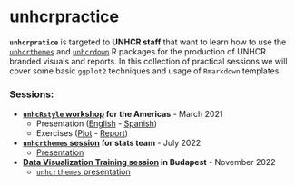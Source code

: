 
<!-- README.md is generated from README.Rmd. Please edit that file -->

# unhcrpractice

<!-- badges: start -->
<!-- badges: end -->

**`unhcrpratice`** is targeted to **UNHCR staff** that want to learn how
to use the [`unhcrthemes`](https://github.com/vidonne/unhcrthemes) and
[`unhcrdown`](https://github.com/vidonne/unhcrdown) R packages for the
production of UNHCR branded visuals and reports. In this collection of
practical sessions we will cover some basic `ggplot2` techniques and
usage of `Rmarkdown` templates.

### Sessions:

-   **[`unhcRstyle`
    workshop](https://github.com/vidonne/unhcrpractice/tree/main/workshop/2021-03-unhcrstyle-americas)
    for the Americas** - March 2021
    -   Presentation
        ([English](https://vidonne.github.io/unhcrpractice/workshop/2021-03-unhcrstyle-americas/presentation/unhcRstyle_workshop_presentation.html#1) -
        [Spanish](https://vidonne.github.io/unhcrpractice/workshop/2021-03-unhcrstyle-americas/presentation/unhcRstyle_workshop_presentation_es.html#1))
    -   Exercises
        ([Plot](https://github.com/vidonne/unhcRstyle_workshop/tree/master/exercise) -
        [Report](https://github.com/vidonne/unhcRstyle_workshop/tree/master/report))
-   **[`unhcrthemes`
    session](https://github.com/vidonne/unhcrpractice/tree/main/workshop/2022-07-unhcrthemes-stats)
    for stats team** - July 2022
    -   [Presentation](https://vidonne.github.io/unhcrpractice/workshop/2022-07-unhcrthemes-stats/usage_unhcrthemes_stats.html#1)
-   **[Data Visualization Training
    session](https://github.com/vidonne/unhcrpractice/tree/main/workshop/2022-11-dvt-budapest)
    in Budapest** - November 2022
    -   [`unhcrthemes`
        presentation](https://vidonne.github.io/unhcrpractice/workshop/2022-11-dvt-budapest/dataviz_with_r_unhcrthemes.html#1)
